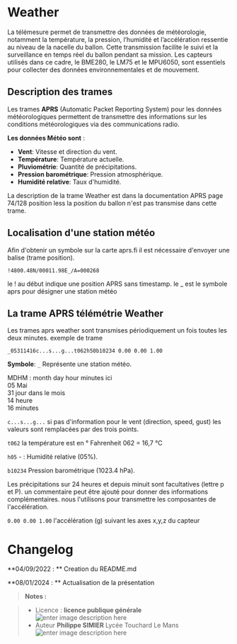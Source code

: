 ﻿# Weather 

La télémesure permet de transmettre des données de météorologie, notamment la température, la pression, l’humidité et l’accélération ressentie au niveau de la nacelle du ballon. Cette transmission facilite le suivi et la surveillance en temps réel du ballon pendant sa mission. Les capteurs utilisés dans ce cadre,  le BME280, le LM75 et le MPU6050, sont essentiels pour collecter des données environnementales et de mouvement.

## Description des trames

Les trames **APRS** (Automatic Packet Reporting System) pour les données météorologiques permettent de transmettre des informations sur les conditions météorologiques via des communications radio.

**Les données Météo sont** :

-   **Vent**: Vitesse et direction du vent.
-   **Température**: Température actuelle.
-   **Pluviométrie**: Quantité de précipitations.
-   **Pression barométrique**: Pression atmosphérique.
-   **Humidité relative**: Taux d'humidité.

La description de la trame Weather est dans la documentation  APRS page 74/128
position less la position du ballon n'est pas transmise dans cette trame.

## Localisation d'une station météo

  Afin d'obtenir un symbole sur la carte aprs.fi il est nécessaire d'envoyer une balise (trame position).
```
!4800.48N/00011.98E_/A=000268 
```

  le ! au début indique une position APRS sans timestamp.
  le _ est le symbole aprs pour désigner une station météo

##  La trame APRS télémétrie Weather

Les trames aprs weather sont transmises périodiquement un fois toutes les deux minutes.
exemple de trame
```    
_05311416c...s...g...t062h50b10234 0.00 0.00 1.00
```

**Symbole**: `_`    Représente une station météo.
  
MDHM : month day hour minutes  ici  
05 Mai  
31 jour dans le mois  
14 heure  
16 minutes  

`c...s...g...`   si pas d'information pour le vent (direction, speed, gust) les valeurs sont remplacées par des trois points.
   
`t062` la température est en ° Fahrenheit  062 = 16,7 °C

`h05` -   : Humidité relative (05%).

`b10234` Pression barométrique (1023.4 hPa). 

  
Les  précipitations sur 24 heures et  depuis minuit sont facultatives (lettre p et P).
un commentaire peut être ajouté pour donner des informations complémentaires. nous l'utilisons pour transmettre les composantes de l'accélération.

`0.00 0.00 1.00` l'accélération (g) suivant les axes x,y,z du capteur


# Changelog

**04/09/2022 : ** Creation du README.md 

**08/01/2024 : ** Actualisation de la présentation

> **Notes :**


> - Licence : **licence publique générale** ![enter image description here](https://img.shields.io/badge/licence-GPL-green.svg)
> - Auteur **Philippe SIMIER** Lycée Touchard Le Mans
>  ![enter image description here](https://img.shields.io/badge/built-passing-green.svg)

<!-- TOOLBOX 

Génération des badges : https://shields.io/
Génération de ce fichier : https://stackedit.io/editor#


